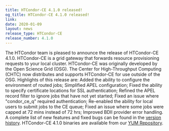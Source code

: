 ```yaml
---
title: HTCondor-CE 4.1.0 released!
og_title: HTCondor-CE 4.1.0 released!
link: 
date: 2020-01-09
layout: news
release_type: HTCondor-CE
release_number: 4.1.0
---
```


The HTCondor team is pleased to announce the release of HTCondor-CE 4.1.0.  HTCondor-CE is a grid gateway that forwards resource provisioning requests to your local cluster. HTCondor-CE was originally developed by the Open Science Grid (OSG). The Center for High-Throughput Computing (CHTC) now distributes and supports HTCondor-CE for use outside of the OSG.  Highlights of this release are: Added the ability to configure the environment of routed jobs; Simplified APEL configuration; Fixed the ability to specify certificate locations for SSL authentication; Refined the APEL record filter to ignore jobs that have not yet started; Fixed an issue where "condor_ce_q" required authentication; Re-enabled the ability for local users to submit jobs to the CE queue; Fixed an issue where some jobs were capped at 72 mins instead of 72 hrs; Improved BDII provider error handling.  A complete list of new features and fixed bugs can be found in the <a href="https://htcondor-ce.readthedocs.io/en/latest/releases/#htcondor-ce-4-version-history"> version history</a>. HTCondor-CE 4.1.0 binaries are available from our <a href="http://htcondor.org/yum/">YUM Repository</a>. 
